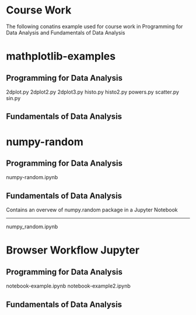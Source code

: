 # Course Work
The following conatins example used for course work in Programming for Data Analysis and Fundamentals of Data Analysis


# mathplotlib-examples
## Programming for Data Analysis
2dplot.py
2dplot2.py
2dplot3.py
histo.py
histo2.py
powers.py
scatter.py
sin.py

## Fundamentals of Data Analysis

# numpy-random
## Programming for Data Analysis
numpy-random.ipynb

## Fundamentals of Data Analysis
Contains an overvew of numpy.random package in a Jupyter Notebook
***
numpy_random.ipynb

# Browser Workflow Jupyter
## Programming for Data Analysis
notebook-example.ipynb
notebook-example2.ipynb


## Fundamentals of Data Analysis